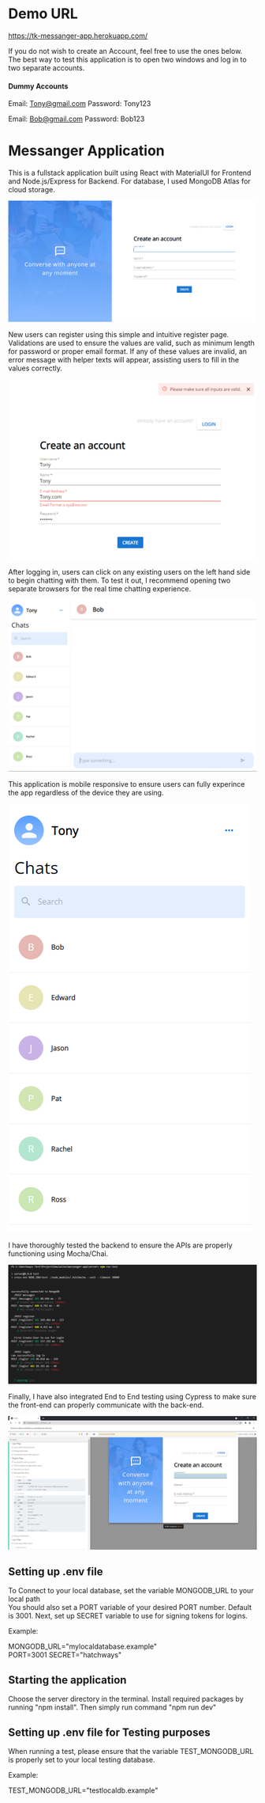 # Demo URL

https://tk-messanger-app.herokuapp.com/

If you do not wish to create an Account, feel free to use the ones below. The best way to test this application is to open two windows and log in to two separate accounts.

#### Dummy Accounts
Email: Tony@gmail.com
Password: Tony123

Email: Bob@gmail.com
Password: Bob123

# Messanger Application

This is a fullstack application built using React with MaterialUI for Frontend and Node.js/Express for Backend. 
For database, I used MongoDB Atlas for cloud storage. 

![Register Page](https://github.com/Tony-Kim09/messenger-app/blob/dev/imgs/MessengerRegisterPage.PNG)

New users can register using this simple and intuitive register page. Validations are used to ensure the values are valid, such as minimum length for password or proper email format. If any of these values are invalid, an error message with helper texts will appear, assisting users to fill in the values correctly. 

![Invalid Input](https://github.com/Tony-Kim09/messenger-app/blob/dev/imgs/InvalidInput.PNG)

After logging in, users can click on any existing users on the left hand side to begin chatting with them. To test it out, I recommend opening two separate browsers for the real time chatting experience. 

![Chat Page](https://github.com/Tony-Kim09/messenger-app/blob/dev/imgs/MessengerChatPage.PNG)

This application is mobile responsive to ensure users can fully experince the app regardless of the device they are using. 

![Mobile Responsive](https://github.com/Tony-Kim09/messenger-app/blob/dev/imgs/MobileResponsive.PNG)

I have thoroughly tested the backend to ensure the APIs are properly functioning using Mocha/Chai.

![BackEnd Test](https://github.com/Tony-Kim09/messenger-app/blob/dev/imgs/backendUnitTest.PNG)

Finally, I have also integrated End to End testing using Cypress to make sure the front-end can properly communicate with the back-end.

![E2E Test](https://github.com/Tony-Kim09/messenger-app/blob/dev/imgs/messengerCypress.PNG)

## Setting up .env file

To Connect to your local database, set the variable MONGODB_URL to your local path  
You should also set a PORT variable of your desired PORT number. Default is 3001.
Next, set up SECRET variable to use for signing tokens for logins.

Example:

MONGODB_URL="mylocaldatabase.example"  
PORT=3001
SECRET="hatchways"

## Starting the application

Choose the server directory in the terminal. 
Install required packages by running "npm install".
Then simply run command "npm run dev"

## Setting up .env file for Testing purposes

When running a test, please ensure that the variable TEST_MONGODB_URL is properly set to your local testing database.

Example:

TEST_MONGODB_URL="testlocaldb.example"